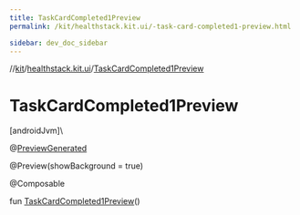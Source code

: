 ```yaml
---
title: TaskCardCompleted1Preview
permalink: /kit/healthstack.kit.ui/-task-card-completed1-preview.html

sidebar: dev_doc_sidebar
---
```

//[kit](../../index.html)/[healthstack.kit.ui](index.html)/[TaskCardCompleted1Preview](-task-card-completed1-preview.html)



# TaskCardCompleted1Preview



[androidJvm]\




@[PreviewGenerated](../healthstack.kit.annotation/-preview-generated/index.html)



@Preview(showBackground = true)



@Composable



fun [TaskCardCompleted1Preview](-task-card-completed1-preview.html)()




